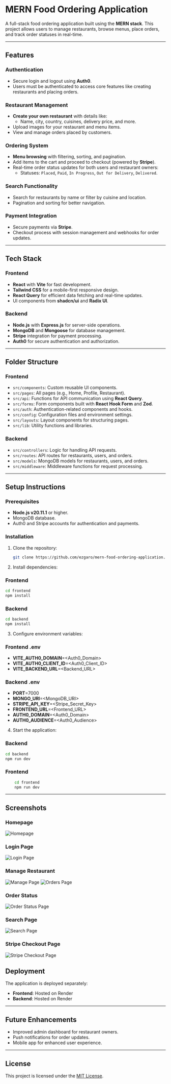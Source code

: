 # MERN Food Ordering Application

A full-stack food ordering application built using the **MERN stack**. This project allows users to manage restaurants, browse menus, place orders, and track order statuses in real-time.

---

## Features

### Authentication

- Secure login and logout using **Auth0**.
- Users must be authenticated to access core features like creating restaurants and placing orders.

### Restaurant Management

- **Create your own restaurant** with details like:
  - Name, city, country, cuisines, delivery price, and more.
- Upload images for your restaurant and menu items.
- View and manage orders placed by customers.

### Ordering System

- **Menu browsing** with filtering, sorting, and pagination.
- Add items to the cart and proceed to checkout (powered by **Stripe**).
- Real-time order status updates for both users and restaurant owners:
  - Statuses: `Placed`, `Paid`, `In Progress`, `Out for Delivery`, `Delivered`.

### Search Functionality

- Search for restaurants by name or filter by cuisine and location.
- Pagination and sorting for better navigation.

### Payment Integration

- Secure payments via **Stripe**.
- Checkout process with session management and webhooks for order updates.

---

## Tech Stack

### Frontend

- **React** with **Vite** for fast development.
- **Tailwind CSS** for a mobile-first responsive design.
- **React Query** for efficient data fetching and real-time updates.
- UI components from **shadcn/ui** and **Radix UI**.

### Backend

- **Node.js** with **Express.js** for server-side operations.
- **MongoDB** and **Mongoose** for database management.
- **Stripe** integration for payment processing.
- **Auth0** for secure authentication and authorization.

---

## Folder Structure

### Frontend

- `src/components`: Custom reusable UI components.
- `src/pages`: All pages (e.g., Home, Profile, Restaurant).
- `src/api`: Functions for API communication using **React Query**.
- `src/forms`: Form components built with **React Hook Form** and **Zod**.
- `src/auth`: Authentication-related components and hooks.
- `src/config`: Configuration files and environment settings.
- `src/layouts`: Layout components for structuring pages.
- `src/lib`: Utility functions and libraries.

### Backend

- `src/controllers`: Logic for handling API requests.
- `src/routes`: API routes for restaurants, users, and orders.
- `src/models`: MongoDB models for restaurants, users, and orders.
- `src/middleware`: Middleware functions for request processing.

---

## Setup Instructions

### Prerequisites

- **Node.js v20.11.1** or higher.
- MongoDB database.
- Auth0 and Stripe accounts for authentication and payments.

### Installation

1. Clone the repository:

   ```bash
   git clone https://github.com/ezgaro/mern-food-ordering-application.git
   ```

2. Install dependencies:

### Frontend

```bash
cd frontend
npm install
```

### Backend

```bash
cd backend
npm install
```

3. Configure environment variables:

### Frontend .env

- **VITE_AUTH0_DOMAIN**=<Auth0_Domain>
- **VITE_AUTH0_CLIENT_ID**=<Auth0_Client_ID>
- **VITE_BACKEND_URL**=<Backend_URL>

### Backend .env

- **PORT**=7000
- **MONGO_URI**=<MongoDB_URI>
- **STRIPE_API_KEY**=<Stripe_Secret_Key>
- **FRONTEND_URL**=<Frontend_URL>
- **AUTH0_DOMAIN**=<Auth0_Domain>
- **AUTH0_AUDIENCE**=<Auth0_Audience>

4. Start the application:

### Backend

```bash
cd backend
npm run dev
```

### Frontend

```bash
    cd frontend
    npm run dev
```

---

## Screenshots

### Homepage

![Homepage](./frontend/src/assets/application-images/home_page.png)

### Login Page

![Login Page](./frontend/src/assets/application-images/login.png)

### Manage Restaurant

![Manage Page](./frontend/src/assets/application-images/manage_restaurant_manage.png)
![Orders Page](./frontend/src/assets/application-images/manage_restaurant_orders.png)

### Order Status

![Order Status Page](./frontend/src/assets/application-images/order_status.png)

### Search Page

![Search Page](./frontend/src/assets/application-images/search.png)

### Stripe Checkout Page

![Stripe Checkout Page](./frontend/src/assets/application-images/stripe_checkout.png)

## Deployment

The application is deployed separately:

- **Frontend**: Hosted on Render
- **Backend**: Hosted on Render

---

## Future Enhancements

- Improved admin dashboard for restaurant owners.
- Push notifications for order updates.
- Mobile app for enhanced user experience.

---

## License

This project is licensed under the [MIT License](./LICENSE).
